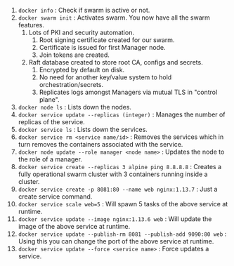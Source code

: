 1. `docker info` : Check if swarm is active or not.
2. `docker swarm init` : Activates swarm. You now have all the swarm features.
   1. Lots of PKI and security automation.
      1. Root signing certificate created for our swarm.
      2. Certificate is issued for first Manager node.
      3. Join tokens are created.
   2. Raft database created to store root CA, configs and secrets.
      1. Encrypted by default on disk.
      2. No need for another key/value system to hold orchestration/secrets.
      3. Replicates logs amongst Managers via mutual TLS in "control plane".
3. `docker node ls` : Lists down the nodes.
4. `docker service update --replicas (integer)` : Manages the number of replicas of the service.
5. `docker service ls` : Lists down the services.
6. `docker service rm <service name/id>` : Removes the services which in turn removes the containers associated with the service.
7. `docker node update --role manager <node name>` : Updates the node to the role of a manager.
8. `docker service create --replicas 3 alpine ping 8.8.8.8` : Creates a fully operational swarm cluster with 3 containers running inside a cluster.
9. `docker service create -p 8081:80 --name web nginx:1.13.7` : Just a create service command.
10. `docker service scale web=5` : Will spawn 5 tasks of the above service at runtime.
11. `docker service update --image nginx:1.13.6 web` : Will update the image of the above service at runtime.
12. `docker service update --publish-rm 8081 --publish-add 9090:80 web` : Using this you can change the port of the above service at runtime.
13. `docker service update --force <service name>` : Force updates a service.
